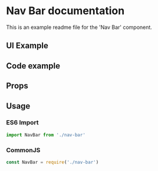 # Nav Bar documentation

This is an example readme file for the 'Nav Bar' component.

## UI Example

<!-- STORY -->

## Code example

<!-- SOURCE -->

## Props

<!-- PROPS -->

## Usage

### ES6 Import
```js
import NavBar from './nav-bar'
```

### CommonJS

```js
const NavBar = require('./nav-bar')
